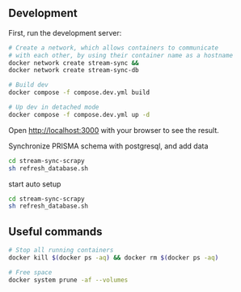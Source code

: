 ## Development

First, run the development server:

```bash
# Create a network, which allows containers to communicate
# with each other, by using their container name as a hostname
docker network create stream-sync &&
docker network create stream-sync-db

# Build dev
docker compose -f compose.dev.yml build

# Up dev in detached mode
docker compose -f compose.dev.yml up -d
```

Open [http://localhost:3000](http://localhost:3000) with your browser to see the result.

Synchronize PRISMA schema with postgresql, and add data

```bash
cd stream-sync-scrapy
sh refresh_database.sh
```

start auto setup

```bash
cd stream-sync-scrapy
sh refresh_database.sh
```

## Useful commands

```bash
# Stop all running containers
docker kill $(docker ps -aq) && docker rm $(docker ps -aq)

# Free space
docker system prune -af --volumes
```
